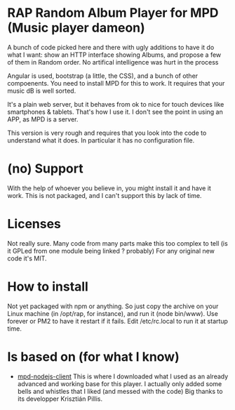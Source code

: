 # RAP Random Album Player for MPD (Music player dameon)
A bunch of code picked here and there with ugly additions to have it do what I want: show an HTTP interface showing Albums, and propose a few of them in Random order.
No artifical intelligence was hurt in the process

Angular is used, bootstrap (a little, the CSS), and a bunch of other compoenents.
You need to install MPD for this to work. It requires that your music dB is well sorted.

It's a plain web server, but it behaves from ok to nice for touch devices like smartphones & tablets. That's how I use it. I don't see the point in using an APP, as MPD is a server.

This version is very rough and requires that you look into the code to understand what it does. In particular it has no configuration file.


# (no) Support
With the help of whoever you believe in, you might install it and have it work.
This is not packaged, and I can't support this by lack of time.

# Licenses
Not really sure. 
Many code from many parts make this too complex to tell (is it GPLed from one module being linked ? probably)
For any original new code it's MIT.

# How to install
Not yet packaged with npm or anything. 
So just copy the archive on your Linux machine (in /opt/rap, for instance), and run it (node bin/www). Use forever or PM2 to have it restart if it fails. Edit /etc/rc.local to run it at startup time.

# Is based on (for what I know)
- [mpd-nodejs-client](https://github.com/kpillis/mpd-nodejs-client)
This is where I downloaded what I used as an already advanced and working base for this player. I actually only added some bells and whistles that I liked (and messed with the code)
Big thanks to its developper Krisztián Pillis.
